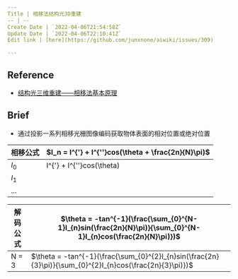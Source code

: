 ```yaml
---
Title | 相移法结构光3D重建
-- | --
Create Date | `2022-04-06T21:54:58Z`
Update Date | `2022-04-06T22:10:41Z`
Edit link | [here](https://github.com/junxnone/aiwiki/issues/309)

---
```

## Reference
- [结构光三维重建——相移法基本原理](https://zhuanlan.zhihu.com/p/106226749)

## Brief
- 通过投影一系列相移光栅图像编码获取物体表面的相对位置或绝对位置

相移公式 | $I_n = I^{'} + I^{''}cos(\theta + \frac{2n}{N}\pi)$
-- | --
$I_0$ | I^{'} + I^{''}cos(\theta)
$I_1$ | | $I^{'} + I^{''}cos(\theta + \frac{2}{N}\pi)$
... | 


解码公式 | $\theta = -tan^{-1}(\frac{\sum_{0}^{N-1}I_{n}sin(\frac{2n}{N}\pi)}{\sum_{0}^{N-1}I_{n}cos(\frac{2n}{N}\pi)})$
-- | --
N = 3 | $\theta = -tan^{-1}(\frac{\sum_{0}^{2}I_{n}sin(\frac{2n}{3}\pi)}{\sum_{0}^{2}I_{n}cos(\frac{2n}{3}\pi)})$
